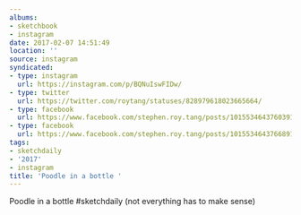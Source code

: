 ```yaml
---
albums:
- sketchbook
- instagram
date: 2017-02-07 14:51:49
location: ''
source: instagram
syndicated:
- type: instagram
  url: https://instagram.com/p/BQNuIswFIDw/
- type: twitter
  url: https://twitter.com/roytang/statuses/828979618023665664/
- type: facebook
  url: https://www.facebook.com/stephen.roy.tang/posts/10155346437603912:0
- type: facebook
  url: https://www.facebook.com/stephen.roy.tang/posts/10155346437668912
tags:
- sketchdaily
- '2017'
- instagram
title: 'Poodle in a bottle '
---
```


Poodle in a bottle #sketchdaily (not everything has to make sense)